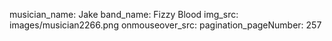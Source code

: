 musician_name: Jake
band_name: Fizzy Blood
img_src: images/musician2266.png
onmouseover_src: 
pagination_pageNumber: 257
